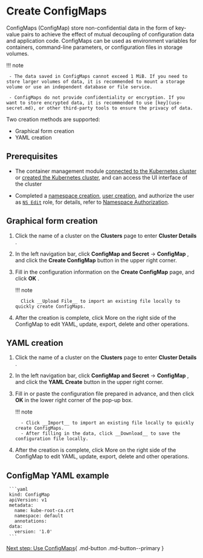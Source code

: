 # Create ConfigMaps

ConfigMaps (ConfigMap) store non-confidential data in the form of key-value pairs to achieve the effect of mutual decoupling of configuration data and application code. ConfigMaps can be used as environment variables for containers, command-line parameters, or configuration files in storage volumes.

!!! note

     - The data saved in ConfigMaps cannot exceed 1 MiB. If you need to store larger volumes of data, it is recommended to mount a storage volume or use an independent database or file service.

     - ConfigMaps do not provide confidentiality or encryption. If you want to store encrypted data, it is recommended to use [key](use-secret.md), or other third-party tools to ensure the privacy of data.

Two creation methods are supported:

- Graphical form creation
- YAML creation

## Prerequisites

- The container management module [connected to the Kubernetes cluster](../clusters/integrate-cluster.md) or [created the Kubernetes cluster](../clusters/create-cluster.md), and can access the UI interface of the cluster

- Completed a [namespace creation](../namespaces/createns.md), [user creation](../../../ghippo/user-guide/access-control/user.md), and authorize the user as [`NS Edit`](../permissions/permission-brief.md#ns-edit) role, for details, refer to [Namespace Authorization](../permissions/cluster-ns-auth.md).

## Graphical form creation

1. Click the name of a cluster on the __Clusters__ page to enter __Cluster Details__ .

     

2. In the left navigation bar, click __ConfigMap and Secret__ -> __ConfigMap__ , and click the __Create ConfigMap__ button in the upper right corner.

     

3. Fill in the configuration information on the __Create ConfigMap__ page, and click __OK__ .

     !!! note

         Click __Upload File__ to import an existing file locally to quickly create ConfigMaps.

     

4. After the creation is complete, click More on the right side of the ConfigMap to edit YAML, update, export, delete and other operations.

     

## YAML creation

1. Click the name of a cluster on the __Clusters__ page to enter __Cluster Details__ .

     

2. In the left navigation bar, click __ConfigMap and Secret__ -> __ConfigMap__ , and click the __YAML Create__ button in the upper right corner.

     

3. Fill in or paste the configuration file prepared in advance, and then click __OK__ in the lower right corner of the pop-up box.

     !!! note

         - Click __Import__ to import an existing file locally to quickly create ConfigMaps.
         - After filling in the data, click __Download__ to save the configuration file locally.

     

4. After the creation is complete, click More on the right side of the ConfigMap to edit YAML, update, export, delete and other operations.

     

## ConfigMap YAML example

     ```yaml
     kind: ConfigMap
     apiVersion: v1
     metadata:
       name: kube-root-ca.crt
       namespace: default
       annotations:
     data:
       version: '1.0'
     ```

[Next step: Use ConfigMaps](use-configmap.md){ .md-button .md-button--primary }